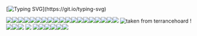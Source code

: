[![Typing SVG](https://readme-typing-svg.demolab.com?font=Source+Code+Pro&pause=20000&color=FF48A272&center=true&width=900&lines=%231+jeff+the+killer+fan+%3E_%3E+!!!!)](https://git.io/typing-svg)

![](https://i.imgur.com/t8qhMrG.png)![](https://i.imgur.com/1T7PqZe.gif)![](https://i.imgur.com/bE325tu.png)![](https://i.imgur.com/jBf08OQ.png)![](https://i.imgur.com/0fs6nlB.gif)![](https://i.imgur.com/3GNHB2i.png)![](https://i.imgur.com/SQGpivi.jpeg)![](https://i.imgur.com/Iz1TXeP.png)![](https://i.imgur.com/SJ7f02i.png)![](https://i.imgur.com/LWyWL86.gif)![](https://i.imgur.com/nMySNeY.png)![](https://i.imgur.com/DvgxO1a.png)![](https://i.imgur.com/R8oPbsW.png)![](https://i.imgur.com/SfYTLdi.jpg)![](https://i.imgur.com/Truig1X.jpg)![](https://i.imgur.com/VayrVeC.png)![](https://i.imgur.com/fRKqc5x.png)![](https://i.imgur.com/aETF2Ps.jpg)![](https://i.imgur.com/RWLg7Wu.gif) ![taken from terrancehoard](https://i.imgur.com/FNJSERA.gif) !![](https://i.imgur.com/uPbR1qt.png)![](https://i.imgur.com/GjtXzJ9.png)![](https://i.imgur.com/gWJ1jlt.png) ![](https://i.imgur.com/XmwC2IW.gif) ![](https://i.imgur.com/dgfMrW1.png)![](https://i.imgur.com/2bEDgWR.png)![](https://i.imgur.com/RpWs20e.png)![](https://i.imgur.com/VrjT4RH.png)![](https://i.imgur.com/mmDQm8O.png)![](https://i.imgur.com/aRM8vfW.png)

